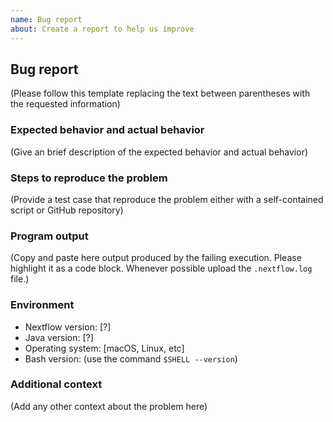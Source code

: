 ```yaml
---
name: Bug report
about: Create a report to help us improve
---
```


## Bug report 

(Please follow this template replacing the text between parentheses with the requested information)

### Expected behavior and actual behavior

(Give an brief description of the expected behavior 
and actual behavior)

### Steps to reproduce the problem

(Provide a test case that reproduce the problem either with a self-contained script or GitHub repository)

### Program output 

(Copy and paste here output produced by the failing execution. Please highlight it as a code block. Whenever possible upload the `.nextflow.log` file.)

### Environment 

* Nextflow version: [?] 
* Java version: [?]
* Operating system: [macOS, Linux, etc]
* Bash version: (use the command `$SHELL --version`)

### Additional context

(Add any other context about the problem here)
